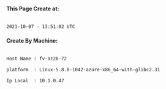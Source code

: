 
   
#### This Page Create at:

```bash

2021-10-07 - 13:51:02 UTC

```

#### Create By Machine:

```bash

Host Name : fv-az28-72

platform  : Linux-5.8.0-1042-azure-x86_64-with-glibc2.31

Ip Local  : 10.1.0.47

```

